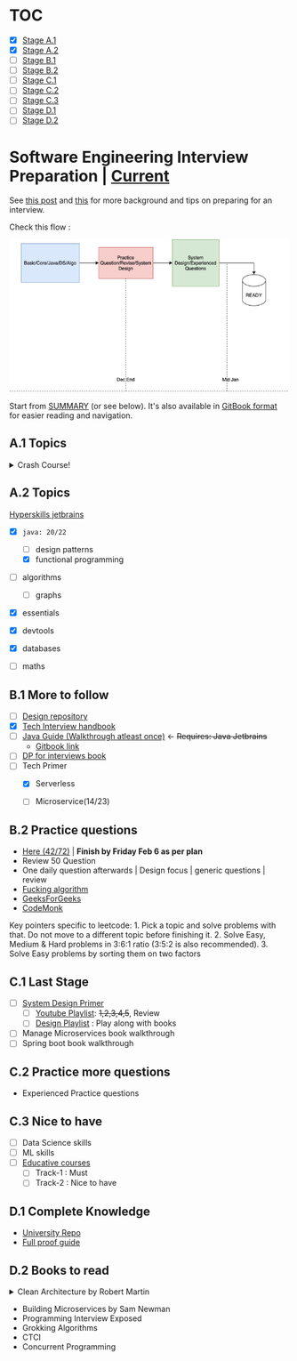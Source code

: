 # TOC

- [x] [Stage A.1](#a1-topics)
- [x] [Stage A.2](#a2-topics)
- [ ] [Stage B.1](#b1-more-to-follow)
- [ ] [Stage B.2](#b2-practice-questions)
- [ ] [Stage C.1](#c1-last-stage)
- [ ] [Stage C.2](#c2-practice-more-questions)
- [ ] [Stage C.3](#c3-nice-to-have)
- [ ] [Stage D.1](#d1-complete-knowledge)
- [ ] [Stage D.2](#d2-books-to-read)

# Software Engineering Interview Preparation | [Current](https://github.com/prshntsuyl/preparation#b1-more-to-follow)

See [this post](https://orrsella.com/2016/05/14/preparing-for-a-facebook-google-software-engineer-interview/) and [this](https://orrsella.com/2016/05/28/preparing-for-a-system-architecture-interview/) for more background and tips on preparing for an interview.

Check this flow : 

![flow](extras/flow.png)

Start from [SUMMARY](https://github.com/orrsella/soft-eng-interview-prep/blob/master/SUMMARY.md) (or see below). It's also available in [GitBook format](https://orrsella.gitbooks.io/soft-eng-interview-prep/content/) for easier reading and navigation.

## A.1 Topics
<details>
  <summary>Crash Course!</summary>
  
- [x] [Complexity](topics/complexity.md)
- [x] [Data Structures](topics/data-structures.md)
- [ ] [~~Data Structures Examples~~](topics/data-structures-examples.md)
- [ ] [~~Algorithms~~](topics/algorithms.md)
- [ ] [~~Algorithms Examples~~](topics/algorithms-examples.md)
- [x] [Bit Operators](topics/bit-operators.md)
- [x] [Numbers](topics/numbers.md)
- [x] [Operating Systems](topics/operating-systems.md)
- [x] [System Architecture](topics/system-architecture.md)
  - [ ] `Review Concepts`
- [x] [System Architecture Examples](topics/system-architecture-examples.md)
- [x] [Networking](topics/networking.md)
- [x] [Strings](topics/strings.md)
- [x] [Java](topics/java.md)
- [x] [Java Examples](topics/java-examples.md)
- [x] [OOP](topics/oop.md)
- [x] [P,NP](topics/p-np.md)

</details>

## A.2 Topics
[Hyperskills jetbrains](https://hyperskill.org/curriculum)
  - [x] `java: 20/22`
    - [ ] design patterns
    - [x] functional programming
  - [ ] algorithms
    - [ ] graphs
  - [x] essentials
  - [x] devtools
  - [x] databases
  - [ ] maths


## B.1 More to follow
- [ ] [Design repository](https://github.com/prshntsuyl/system-design-interview)
- [x] [Tech Interview handbook](https://yangshun.github.io/tech-interview-handbook/introduction/)
- [ ] [Java Guide (Walkthrough atleast once)](https://github.com/prshntsuyl/JavaGuide) <- ~~Requires: Java Jetbrains~~
  - [Gitbook link](https://snailclimb.gitee.io/javaguide/#/)
- [ ] [DP for interviews book](https://www.dropbox.com/s/oapcdpzprr6ny44/DP-for-Interviews.pdf?dl=0)
- [ ] Tech Primer
  - [x] Serverless
  - [ ] Microservice(14/23)



## B.2 Practice questions
- [Here (42/72)](extras/readme.md) | **Finish by Friday Feb 6 as per plan**
- Review 50 Question 
- One daily question afterwards | Design focus | generic questions | review
- [Fucking algorithm](https://github.com/prshntsuyl/fucking-algorithm/tree/english)
- [GeeksForGeeks](https://practice.geeksforgeeks.org/explore/?company%5B%5D=Microsoft&page=1&company%5B%5D=Microsoft)
- [CodeMonk](https://www.hackerearth.com/practice/codemonk/)

Key pointers specific to leetcode:
    1. Pick a topic and solve problems with that. Do not move to a different topic before finishing it.
    2. Solve Easy, Medium & Hard problems in 3:6:1 ratio (3:5:2 is also recommended).
    3. Solve Easy problems by sorting them on two factors

## C.1 Last Stage
- [ ] [System Design Primer](https://github.com/prshntsuyl/design-primer)
  - [ ] [Youtube Playlist](https://youtu.be/UzLMhqg3_Wc?list=PLrmLmBdmIlps7GJJWW9I7N0P0rB0C3eY2&t=442): ~~1,2,3,4,5~~, Review
  - [ ] [Design Playlist](https://www.youtube.com/watch?v=dUMWMZmMsVE&list=PLkQkbY7JNJuC99VDJcpQdww-4aT3QhdJv&index=1) : Play along with books
- [ ] Manage Microservices book walkthrough
- [ ] Spring boot book walkthrough

## C.2 Practice more questions
- Experienced Practice questions

## C.3 Nice to have
- [ ] Data Science skills
- [ ] ML skills
- [ ] [Educative courses](./guides/educative.md)
  - [ ] Track-1 : Must
  - [ ] Track-2 : Nice to have

## D.1 Complete Knowledge
- [University Repo](https://github.com/prshntsuyl/coding-interview-university)
- [Full proof guide](./guides/readme.md)

## D.2 Books to read
<details>
  <summary>Clean Architecture by Robert Martin</summary>

  - [ ] Introduction
    - [ ] Chapter 1
    - [x] Chapter 2
  - [ ] Programming Paradigms
  - [ ] Design Principles
  - [ ] Component Principles
  - [ ] Architecture
  - [ ] Details

</details>

- Building Microservices by Sam Newman
- Programming Interview Exposed
- Grokking Algorithms
- CTCI
- Concurrent Programming
